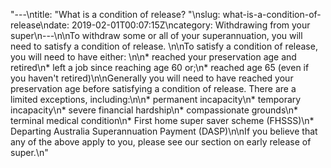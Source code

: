 "---\ntitle: \"What is a condition of release? \"\nslug: what-is-a-condition-of-release\ndate: 2019-02-01T00:07:15Z\ncategory: Withdrawing from your super\n---\n\nTo withdraw some or all of your superannuation, you will need to satisfy a condition of release. \n\nTo satisfy a condition of release, you will need to have either: \n\n*   reached your preservation age and retired\n*   left a job since reaching age 60 or;\n*   reached age 65 (even if you haven't retired)\n\nGenerally you will need to have reached your preservation age before satisfying a condition of release. There are a limited exceptions, including:\n\n*   permanent incapacity\n*   temporary incapacity\n*   severe financial hardship\n*   compassionate grounds\n*   terminal medical condition\n*   First home super saver scheme (FHSSS)\n*   Departing Australia Superannuation Payment (DASP)\n\nIf you believe that any of the above apply to you, please see our section on early release of super.\n"